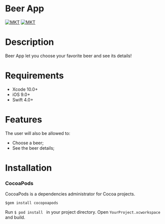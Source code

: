 # Beer App
[![MKT](https://img.shields.io/badge/language-Swift-orange.svg)](https://img.shields.io/badge/language-Swift-orange.svg) [![MKT](https://img.shields.io/badge/platform-iOS-lightgrey.svg)](https://img.shields.io/badge/platform-iOS-lightgrey.svg)
# Description
Beer App let you choose your favorite beer and see its details! 
 
# Requirements
-   Xcode 10.0+
-   iOS 9.0+
-   Swift 4.0+

 # Features
 The user will also be allowed to:
  - Choose a beer;
  - See the beer details;
  
# Installation  
### CocoaPods 
CocoaPods is a dependencies administrator for Cocoa projects. 
```console
$gem install cocopoapods
```

Run ```$ pod install ``` in your project directory.
Open ```YourProject.xcworkspace``` and build.
